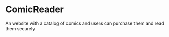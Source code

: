 # ComicReader
An website with a catalog of comics and users can purchase them and read them securely 

